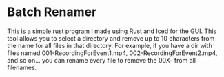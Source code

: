 # Batch Renamer 

This is a simple rust program I made using Rust and Iced for the GUI. This tool allows you to select a directory and remove up to 10 characters from the name for all files in that directory. 
For example, if you have a dir with files named 001-RecordingForEvent1.mp4, 002-RecordingForEvent2.mp4, and so on... you can rename every file to remove the 00X- from all filenames. 